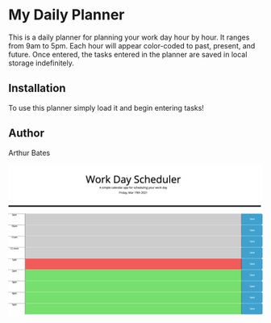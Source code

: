 # My Daily Planner

This is a daily planner for planning your work day hour by hour.  It ranges from 9am to 5pm.  Each hour will appear color-coded to past, present, and future.  Once entered, the tasks entered in the planner are saved in local storage indefinitely.  

## Installation

To use this planner simply load it and begin entering tasks!

## Author
Arthur Bates

![myDailyPlanner](./assets/planner.png)


